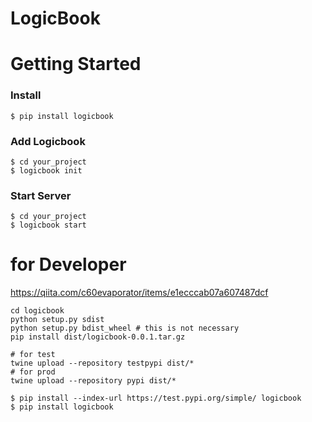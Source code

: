 # LogicBook

# Getting Started
### Install
```
$ pip install logicbook
```

### Add Logicbook
```
$ cd your_project
$ logicbook init
```

### Start Server
```
$ cd your_project
$ logicbook start
```


# for Developer
https://qiita.com/c60evaporator/items/e1ecccab07a607487dcf
```
cd logicbook
python setup.py sdist
python setup.py bdist_wheel # this is not necessary
pip install dist/logicbook-0.0.1.tar.gz
```

```
# for test
twine upload --repository testpypi dist/* 
# for prod
twine upload --repository pypi dist/*
```

```
$ pip install --index-url https://test.pypi.org/simple/ logicbook
$ pip install logicbook
```